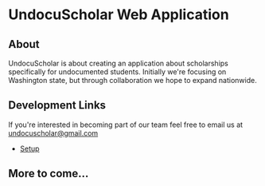 # UndocuScholar Web Application

## About
UndocuScholar is about creating an application about scholarships specifically for undocumented students. Initially we're focusing on Washington state, but through collaboration we hope to expand nationwide.

## Development Links
If you're interested in becoming part of our team feel free to email us at undocuscholar@gmail.com

* [Setup](/../../wiki/Setup)

## More to come...
